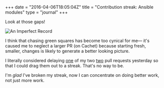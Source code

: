 +++
date = "2016-04-06T18:05:04Z"
title = "Contribution streak: Ansible modules"
type = "journal"
+++

Look at those gaps!

![An Imperfect Record](https://insom.iweb-storage.com/public/files/635b759d.png?inline=1)

I think that chasing green squares has become too cynical for me&mdash; it's
caused me to neglect a larger PR (on Cachet) because starting fresh, smaller,
changes is likely to generate a better looking picture.

I literally considered delaying [one][] of my two [two][] pull requests
yesterday so that I could drag them out to a streak. That's no way to be.

[one]: https://github.com/ansible/ansible-modules-extras/pull/1971
[two]: https://github.com/ansible/ansible-modules-extras/pull/1974

I'm *glad* I've broken my streak, now I can concentrate on doing better work,
not just more work.
